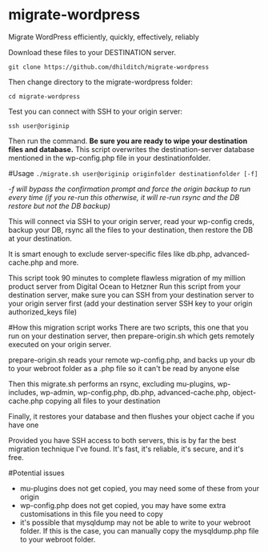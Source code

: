 # migrate-wordpress
Migrate WordPress efficiently, quickly, effectively, reliably

Download these files to your DESTINATION server.

`git clone https://github.com/dhilditch/migrate-wordpress`

Then change directory to the migrate-wordpress folder:

`cd migrate-wordpress`

Test you can connect with SSH to your origin server:

`ssh user@originip`

Then run the command. **Be sure you are ready to wipe your destination files and database.** This script overwrites the destination-server database mentioned in the wp-config.php file in your destinationfolder.

#Usage
`./migrate.sh user@originip originfolder destinationfolder [-f]`

*-f will bypass the confirmation prompt and force the origin backup to run every time (if you re-run this otherwise, it will re-run rsync and the DB restore but not the DB backup)*

This will connect via SSH to your origin server, read your wp-config creds, backup your DB, rsync all the files to your destination, then restore the DB at your destination.

It is smart enough to exclude server-specific files like db.php, advanced-cache.php and more.

This script took 90 minutes to complete flawless migration of my million product server from Digital Ocean to Hetzner
Run this script from your destination server, make sure you can SSH from your destination server to your origin server first (add your destination server SSH key to your origin authorized_keys file)

#How this migration script works
There are two scripts, this one that you run on your destination server, then prepare-origin.sh which gets remotely executed on your origin server.

prepare-origin.sh reads your remote wp-config.php, and backs up your db to your webroot folder as a .php file so it can't be read by anyone else

Then this migrate.sh performs an rsync, excluding mu-plugins, wp-includes, wp-admin, wp-config.php, db.php, advanced-cache.php, object-cache.php copying all files to your destination

Finally, it restores your database and then flushes your object cache if you have one

Provided you have SSH access to both servers, this is by far the best migration technique I've found. It's fast, it's reliable, it's secure, and it's free.

#Potential issues
 - mu-plugins does not get copied, you may need some of these from your origin
 - wp-config.php does not get copied, you may have some extra customisations in this file you need to copy
 - it's possible that mysqldump may not be able to write to your webroot folder. If this is the case, you can manually copy the mysqldump.php file to your webroot folder.
